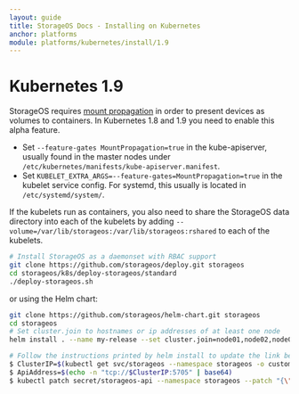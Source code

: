 ```yaml
---
layout: guide
title: StorageOS Docs - Installing on Kubernetes
anchor: platforms
module: platforms/kubernetes/install/1.9
---
```


# Kubernetes 1.9

StorageOS requires [mount
propagation](https://kubernetes.io/docs/concepts/storage/volumes/#mount-propagation)
in order to present devices as volumes to containers. In Kubernetes 1.8 and 1.9 you need to enable this alpha feature.

* Set `--feature-gates MountPropagation=true` in the kube-apiserver, usually found in the master nodes under
`/etc/kubernetes/manifests/kube-apiserver.manifest`.
* Set `KUBELET_EXTRA_ARGS=--feature-gates=MountPropagation=true` in the kubelet
service config. For systemd, this usually is located in `/etc/systemd/system/`.

If the kubelets run as containers, you also need to share the StorageOS data
directory into each of the kubelets by adding
`--volume=/var/lib/storageos:/var/lib/storageos:rshared` to each of the
kubelets.

```bash
# Install StorageOS as a daemonset with RBAC support
git clone https://github.com/storageos/deploy.git storageos
cd storageos/k8s/deploy-storageos/standard
./deploy-storageos.sh
```

or using the Helm chart:
```bash
git clone https://github.com/storageos/helm-chart.git storageos
cd storageos
# Set cluster.join to hostnames or ip addresses of at least one node
helm install . --name my-release --set cluster.join=node01,node02,node03

# Follow the instructions printed by helm install to update the link between Kubernetes and StorageOS. They look like:
$ ClusterIP=$(kubectl get svc/storageos --namespace storageos -o custom-columns=IP:spec.clusterIP --no-headers=true)
$ ApiAddress=$(echo -n "tcp://$ClusterIP:5705" | base64)
$ kubectl patch secret/storageos-api --namespace storageos --patch "{\"data\":{\"apiAddress\": \"$ApiAddress\"}}"
```
